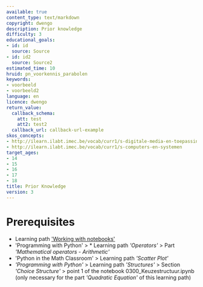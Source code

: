 ```yaml
---
available: true
content_type: text/markdown
copyright: dwengo
description: Prior knowledge
difficulty: 3
educational_goals:
- id: id
  source: Source
- id: id2
  source: Source2
estimated_time: 10
hruid: pn_voorkennis_parabolen
keywords:
- voorbeeld
- voorbeeld2
language: en
licence: dwengo
return_value:
  callback_schema:
    att: test
    att2: test2
  callback_url: callback-url-example
skos_concepts:
- http://ilearn.ilabt.imec.be/vocab/curr1/s-digitale-media-en-toepassingen
- http://ilearn.ilabt.imec.be/vocab/curr1/s-computers-en-systemen
target_ages:
- 14
- 15
- 16
- 17
- 18
title: Prior Knowledge
version: 3
---
```

# Prerequisites
* Learning path ['Working with notebooks'](https://www.dwengo.org/learning-path.html?hruid=pn_werking&language=nl&te=true&source_page=%2Fmath_with_python%2F&source_title=%20Python%20in%20the%20Math%20Classroom#pn_werkingnotebooks;nl;3)
* 'Programming with Python' > * Learning path *'Operators'* > Part *'Mathematical operators - Arithmetic'*
* 'Python in the Math Classroom' > Learning path *'Scatter Plot'*
* *'Programming with Python'* > Learning path *'Structures'* > Section *'Choice Structure'* > point 1 of the notebook 0300_Keuzestructuur.ipynb (only necessary for the part *'Quadratic Equation'* of this learning path)